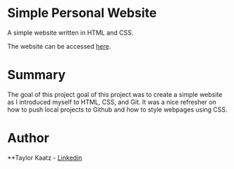 # Simple Personal Website

A simple website written in HTML and CSS.

The website can be accessed [here](https://tkaatz.github.io/Personal_Website/).
# Summary
The goal of this project goal of this project was to create a simple website as I introduced myself to HTML, CSS, and Git. It was a nice refresher on how to push local projects to Github and how to style webpages using CSS.

# Author
**Taylor Kaatz - [Linkedin](https://www.linkedin.com/in/taylor-kaatz-9488b149/)
